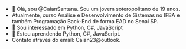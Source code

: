 - 👋 Olá, sou @CaianSantana. Sou um jovem soteropolitano de 19 anos. 
- Atualmente, curso Análise e Desenvolvimento de Sistemas no IFBA e também Programação Back-End de forma EAD no Senai SP.
- 👀 Sou interessado em Python, C#, JavaScript
- 🌱 Estou aprendendo Python, C#, JavaScript.
- Contato através do email: Caian23@outlook.

<!---
CaianSantana/CaianSantana is a ✨ special ✨ repository because its `README.md` (this file) appears on your GitHub profile.
You can click the Preview link to take a look at your changes.
--->
